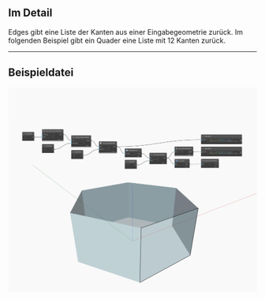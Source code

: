 ## Im Detail
Edges gibt eine Liste der Kanten aus einer Eingabegeometrie zurück. Im folgenden Beispiel gibt ein Quader eine Liste mit 12 Kanten zurück.
___
## Beispieldatei

![Edges](./Autodesk.DesignScript.Geometry.Face.Edges_img.jpg)

